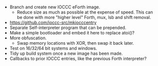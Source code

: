 - Branch and create new IOCCC eForth image.
  - Reduce size as much as possible at the expense of speed.
  This can be done with more "higher level" Forth, mux, lsb
  and shift removal.
- <https://github.com/ioccc-src/mkiocccentry>
- Separate Self-interpreter program that can be prepended.
- Make a simple bootloader and embed it here to replace atoi()?
- More obfuscation.
  - Swap memory locations with XOR, then swap it back later.
- Test on 16/32/64 bit systems and windows.
- Tidy up build system once a new image has been made.
- Callbacks to prior IOCCC entries, like the previous
  Forth interpreter?
